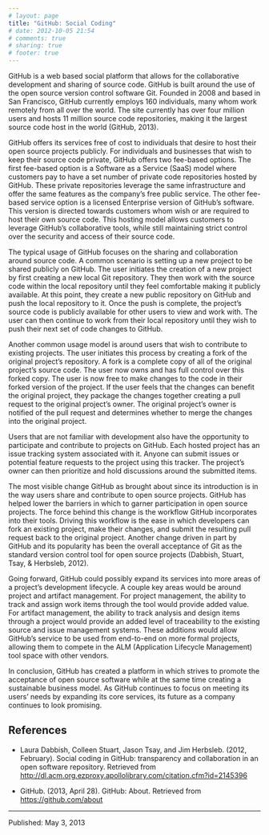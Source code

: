 ```yaml
---
# layout: page
title: "GitHub: Social Coding"
# date: 2012-10-05 21:54
# comments: true
# sharing: true
# footer: true
---
```


<!-- # GitHub: Social Coding -->

GitHub is a web based social platform that allows for the collaborative development and sharing of source code.  GitHub is built around the use of the open source version control software Git.  Founded in 2008 and based in San Francisco, GitHub currently employs 160 individuals, many whom work remotely from all over the world.  The site currently has over four million users and hosts 11 million source code repositories, making it the largest source code host in the world (GitHub, 2013).

GitHub offers its services free of cost to individuals that desire to host their open source projects publicly.  For individuals and businesses that wish to keep their source code private, GitHub offers two fee-based options.  The first fee-based option is a Software as a Service (SaaS) model where customers pay to have a set number of private code repositories hosted by GitHub.  These private repositories leverage the same infrastructure and offer the same features as the company’s free public service.  The other fee-based service option is a licensed Enterprise version of GitHub’s software.  This version is directed towards customers whom wish or are required to host their own source code.  This hosting model allows customers to leverage GitHub’s collaborative tools, while still maintaining strict control over the security and access of their source code.

The typical usage of GitHub focuses on the sharing and collaboration around source code.  A common scenario is setting up a new project to be shared publicly on GitHub.  The user initiates the creation of a new project by first creating a new local Git repository.  They then work with the source code within the local repository until they feel comfortable making it publicly available.  At this point, they create a new public repository on GitHub and push the local repository to it.  Once the push is complete, the project’s source code is publicly available for other users to view and work with.  The user can then continue to work from their local repository until they wish to push their next set of code changes to GitHub.

Another common usage model is around users that wish to contribute to existing projects.  The user initiates this process by creating a fork of the original project’s repository.  A fork is a complete copy of all of the original project’s source code.  The user now owns and has full control over this forked copy.  The user is now free to make changes to the code in their forked version of the project.  If the user feels that the changes can benefit the original project, they package the changes together creating a pull request to the original project’s owner.  The original project’s owner is notified of the pull request and determines whether to merge the changes into the original project.

Users that are not familiar with development also have the opportunity to participate and contribute to projects on GitHub.  Each hosted project has an issue tracking system associated with it.  Anyone can submit issues or potential feature requests to the project using this tracker.  The project’s owner can then prioritize and hold discussions around the submitted items.

The most visible change GitHub as brought about since its introduction is in the way users share and contribute to open source projects.  GitHub has helped lower the barriers in which to garner participation in open source projects.  The force behind this change is the workflow GitHub incorporates into their tools.  Driving this workflow is the ease in which developers can fork an existing project, make their changes, and submit the resulting pull request back to the original project.  Another change driven in part by GitHub and its popularity has been the overall acceptance of Git as the standard version control tool for open source projects (Dabbish, Stuart, Tsay, & Herbsleb, 2012).

Going forward, GitHub could possibly expand its services into more areas of a project’s development lifecycle.  A couple key areas would be around project and artifact management.  For project management, the ability to track and assign work items through the tool would provide added value.  For artifact management, the ability to track analysis and design items through a project would provide an added level of traceability to the existing source and issue management systems.  These additions would allow GitHub’s service to be used from end-to-end on more formal projects, allowing them to compete in the ALM (Application Lifecycle Management) tool space with other vendors.

In conclusion, GitHub has created a platform in which strives to promote the acceptance of open source software while at the same time creating a sustainable business model.  As GitHub continues to focus on meeting its users’ needs by expanding its core services, its future as a company continues to look promising.
 
## References

 * Laura Dabbish, Colleen Stuart, Jason Tsay, and Jim Herbsleb.  (2012, February).  Social coding in GitHub: transparency and collaboration in an open software repository.  Retrieved from http://dl.acm.org.ezproxy.apollolibrary.com/citation.cfm?id=2145396

 * GitHub.  (2013, April 28).  GitHub: About.  Retrieved from  https://github.com/about

- - -

Published: May 3, 2013

